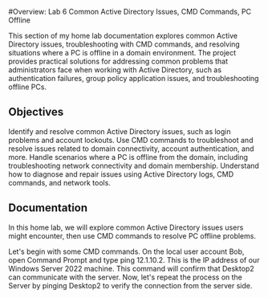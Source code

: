 #Overview: Lab 6 Common Active Directory Issues, CMD Commands, PC Offline

This section of my home lab documentation explores common Active Directory issues, troubleshooting with CMD commands, and resolving situations where a PC is offline in a domain environment. The project provides practical solutions for addressing common problems that administrators face when working with Active Directory, such as authentication failures, group policy application issues, and troubleshooting offline PCs.

## Objectives

Identify and resolve common Active Directory issues, such as login problems and account lockouts.
Use CMD commands to troubleshoot and resolve issues related to domain connectivity, account authentication, and more.
Handle scenarios where a PC is offline from the domain, including troubleshooting network connectivity and domain membership.
Understand how to diagnose and repair issues using Active Directory logs, CMD commands, and network tools.

## Documentation

In this home lab, we will explore common Active Directory issues users might encounter, then use CMD commands to resolve PC offline problems.

Let's begin with some CMD commands. On the local user account Bob, open Command Prompt and type ping 12.1.10.2. This is the IP address of our Windows Server 2022 machine. This command will confirm that Desktop2 can communicate with the server. Now, let's repeat the process on the Server by pinging Desktop2 to verify the connection from the server side.
